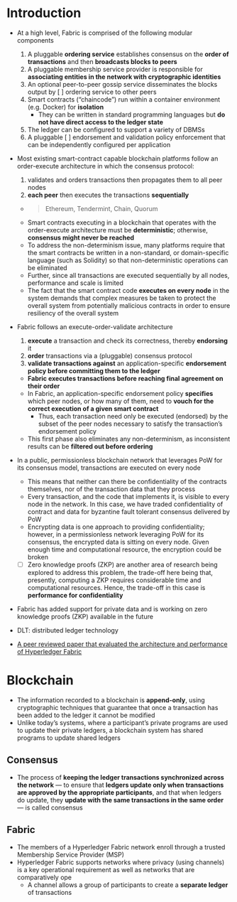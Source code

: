 # Introduction
- At a high level, Fabric is comprised of the following modular components
    1. A pluggable **ordering service** establishes consensus on the **order of transactions** and then **broadcasts blocks to peers**
    2. A pluggable membership service provider is responsible for **associating entities in the network with cryptographic identities**
    3. An optional peer-to-peer gossip service disseminates the blocks output by [ ] ordering service to other peers
    4. Smart contracts (“chaincode”) run within a container environment (e.g. Docker) for **isolation**
        - They can be written in standard programming languages but **do not have direct access to the ledger state**
    5. The ledger can be configured to support a variety of DBMSs
    6. A pluggable [ ] endorsement and validation policy enforcement that can be independently configured per application

- Most existing smart-contract capable blockchain platforms follow an order-execute architecture in which the consensus protocol:
    1. validates and orders transactions then propagates them to all peer nodes
    2. **each peer** then executes the transactions **sequentially**
    - > Ethereum, Tendermint, Chain, Quorum
    - Smart contracts executing in a blockchain that operates with the order-execute architecture must be **deterministic**; otherwise, **consensus might never be reached**
    - To address the non-determinism issue, many platforms require that the smart contracts be written in a non-standard, or domain-specific language (such as Solidity) so that non-deterministic operations can be eliminated
    - Further, since all transactions are executed sequentially by all nodes, performance and scale is limited
    - The fact that the smart contract code **executes on every node** in the system demands that complex measures be taken to protect the overall system from potentially malicious contracts in order to ensure resiliency of the overall system
- Fabric follows an execute-order-validate architecture
    1. **execute** a transaction and check its correctness, thereby **endorsing** it
    2. **order** transactions via a (pluggable) consensus protocol
    3. **validate transactions against** an application-specific **endorsement policy before committing them to the ledger**
    - **Fabric executes transactions before reaching final agreement on their order**
    - In Fabric, an application-specific endorsement policy **specifies** which peer nodes, or how many of them, need to **vouch for the correct execution of a given smart contract**
        - Thus, each transaction need only be executed (endorsed) by the subset of the peer nodes necessary to satisfy the transaction’s endorsement policy
    - This first phase also eliminates any non-determinism, as inconsistent results can be **filtered out before ordering**

- In a public, permissionless blockchain network that leverages PoW for its consensus model, transactions are executed on every node
    - This means that neither can there be confidentiality of the contracts themselves, nor of the transaction data that they process
    - Every transaction, and the code that implements it, is visible to every node in the network. In this case, we have traded confidentiality of contract and data for byzantine fault tolerant consensus delivered by PoW
    - Encrypting data is one approach to providing confidentiality; however, in a permissionless network leveraging PoW for its consensus, the encrypted data is sitting on every node. Given enough time and computational resource, the encryption could be broken
    - [ ] Zero knowledge proofs (ZKP) are another area of research being explored to address this problem, the trade-off here being that, presently, computing a ZKP requires considerable time and computational resources. Hence, the trade-off in this case is **performance for confidentiality**
- Fabric has added support for private data and is working on zero knowledge proofs (ZKP) available in the future
- DLT: distributed ledger technology
- [A peer reviewed paper that evaluated the architecture and performance of Hyperledger Fabric](https://arxiv.org/abs/1801.10228v1)
# Blockchain
- The information recorded to a blockchain is **append-only**, using cryptographic techniques that guarantee that once a transaction has been added to the ledger it cannot be modified
- Unlike today’s systems, where a participant’s private programs are used to update their private ledgers, a blockchain system has shared programs to update shared ledgers
## Consensus
- The process of **keeping the ledger transactions synchronized across the network** — to ensure that **ledgers update only when transactions are approved by the appropriate participants**, and that when ledgers do update, they **update with the same transactions in the same order** — is called consensus
## Fabric
- The members of a Hyperledger Fabric network enroll through a trusted Membership Service Provider (MSP)
- Hyperledger Fabric supports networks where privacy (using channels) is a key operational requirement as well as networks that are comparatively ope
    - A channel allows a group of participants to create a **separate ledger** of transactions